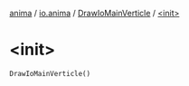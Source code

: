 [anima](../../index.md) / [io.anima](../index.md) / [DrawIoMainVerticle](index.md) / [&lt;init&gt;](./-init-.md)

# &lt;init&gt;

`DrawIoMainVerticle()`